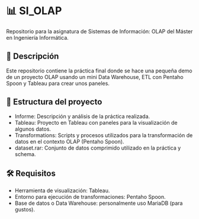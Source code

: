 # 📊 SI_OLAP

Repositorio para la asignatura de Sistemas de Información: OLAP del Máster en Ingeniería Informática.
## 🧾 Descripción

Este repositorio contiene la práctica final donde se hace una pequeña demo de un proyecto OLAP usando un mini Data Warehouse, ETL con Pentaho Spoon y Tableau para crear unos paneles.
## 📁 Estructura del proyecto

  - Informe: Descripción y análisis de la práctica realizada.
  - Tableau: Proyecto en Tableau con paneles para la visualización de algunos datos.
  - Transformations: Scripts y procesos utilizados para la transformación de datos en el contexto OLAP (Pentaho Spoon).
  - dataset.rar: Conjunto de datos comprimido utilizado en la práctica y schema.

## 🛠 Requisitos

  - Herramienta de visualización: Tableau.
  - Entorno para ejecución de transformaciones: Pentaho Spoon.
  - Base de datos o Data Warehouse: personalmente uso MariaDB (para gustos).
